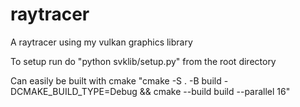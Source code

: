 # raytracer
A raytracer using my vulkan graphics library

To setup run do "python svklib/setup.py" from the root directory

Can easily be built with cmake "cmake -S . -B build -DCMAKE_BUILD_TYPE=Debug && cmake --build build --parallel 16"
